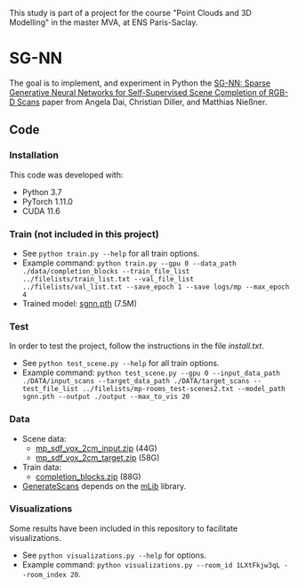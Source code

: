 This study is part of a project for the course "Point Clouds and 3D Modelling" in the master MVA, at ENS Paris-Saclay.


# SG-NN
The goal is to implement, and experiment in Python the [SG-NN: Sparse Generative Neural Networks for Self-Supervised Scene Completion of RGB-D Scans](https://arxiv.org/pdf/1912.00036.pdf) paper from Angela Dai, Christian Diller, and Matthias Nießner.


## Code
### Installation
This code was developed with:
- Python 3.7
- PyTorch 1.11.0
- CUDA 11.6
  

### Train (not included in this project)
* See `python train.py --help` for all train options. 
* Example command: `python train.py --gpu 0 --data_path ./data/completion_blocks --train_file_list ../filelists/train_list.txt --val_file_list ../filelists/val_list.txt --save_epoch 1 --save logs/mp --max_epoch 4`
* Trained model: [sgnn.pth](http://kaldir.vc.in.tum.de/adai/SGNN/sgnn.pth) (7.5M)


### Test
In order to test the project, follow the instructions in the file *install.txt*.
* See `python test_scene.py --help` for all train options. 
* Example command: `python test_scene.py --gpu 0 --input_data_path ./DATA/input_scans --target_data_path ./DATA/target_scans --test_file_list ../filelists/mp-rooms_test-scenes2.txt --model_path sgnn.pth --output ./output --max_to_vis 20`


### Data
* Scene data:
  - [mp_sdf_vox_2cm_input.zip](http://kaldir.vc.in.tum.de/adai/SGNN/mp_sdf_vox_2cm_input.zip) (44G)
  - [mp_sdf_vox_2cm_target.zip](http://kaldir.vc.in.tum.de/adai/SGNN/mp_sdf_vox_2cm_target.zip) (58G)
* Train data:
  - [completion_blocks.zip](http://kaldir.vc.in.tum.de/adai/SGNN/completion_blocks.zip) (88G)
* [GenerateScans](datagen/GenerateScans) depends on the [mLib](https://github.com/niessner/mLib) library.


### Visualizations
Some results have been included in this repository to facilitate visualizations. 
* See `python visualizations.py --help` for options. 
* Example command: `python visualizations.py --room_id 1LXtFkjw3qL --room_index 20`.
